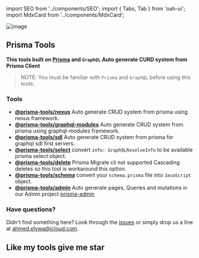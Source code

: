import SEO from '../components/SEO';
import { Tabs, Tab } from 'oah-ui';
import MdxCard from '../components/MdxCard';

<SEO title="Home Page" />

<MdxCard>

![image](https://i.ibb.co/Xpfw1Ry/prisma-dark.png)

## Prisma Tools

**This tools built on [Prisma](https://prisma.io) and `GraphQL` Auto generate CURD system from Prisma Client**

> NOTE: You must be familiar with `Prisma` and `GraphQL` before using this tools.

### Tools

- [**@prisma-tools/nexus**](/nexus/features) Auto generate CRUD system from prisma using nexus framework.
- [**@prisma-tools/graphql-modules**](/graphql-modules) Auto generate CRUD system from prisma using graphql-modules framework.
- [**@prisma-tools/sdl**](/sdl) Auto generate CRUD system from prisma for graphql sdl first servers.
- [**@prisma-tools/select**](/select) convert `info: GraphQLResolveInfo` to be available prisma select object.
- [**@prisma-tools/delete**](/delete) Prisma Migrate cli not supported Cascading deletes so this tool is workaround this option.
- [**@prisma-tools/schema**](/schema) convert your `schema.prisma` file into `JavaScript` object.
- [**@prisma-tools/admin**](/admin) Auto generate pages, Queries and mutations in our Admin project [prisma-admin](https://github.com/AhmedElywa/prisma-admin)

### Have questions?

Didn't find something here? Look through the [issues](https://github.com/AhmedElywa/prisma-tools/issues) or simply drop us a line at <ahmed.elywa@icloud.com>.

## Like my tools give me star

</MdxCard>

